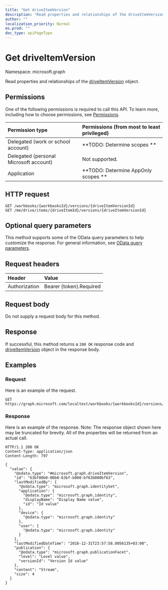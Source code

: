 ```yaml
---
title: "Get driveItemVersion"
description: "Read properties and relationships of the driveItemVersion object."
author: ""
localization_priority: Normal
ms.prod: ""
doc_type: apiPageType
---
```


# Get driveItemVersion

Namespace: microsoft.graph

Read properties and relationships of the [driveItemVersion](../resources/driveitemversion.md) object.

## Permissions
One of the following permissions is required to call this API. To learn more, including how to choose permissions, see [Permissions](/concepts/permissions-reference.md).

|Permission type|Permissions (from most to least privileged)|
|:---|:---|
|Delegated (work or school account)|**TODO: Determine scopes **|
|Delegated (personal Microsoft account)|Not supported.|
|Application|**TODO: Determine AppOnly scopes **|

## HTTP request
<!-- {
  "blockType": "ignored"
}
-->
``` http
GET /workbooks/{workbooksId}/versions/{driveItemVersionId}
GET /me/drive/items/{driveItemId}/versions/{driveItemVersionId}
```

## Optional query parameters
This method supports some of the OData query parameters to help customize the response. For general information, see [OData query parameters](/graph/query-parameters).

## Request headers
|Header|Value|
|:---|:---|
|Authorization|Bearer {token}.Required|

## Request body
Do not supply a request body for this method.

## Response
If successful, this method returns a `200 OK` response code and [driveItemVersion](../resources/driveitemversion.md) object in the response body.

## Examples

### Request
Here is an example of the request.
<!-- {
  "blockType": "request",
  "name": "get_driveitemversion"
}
-->
``` http
GET https://graph.microsoft.com/localtest/workbooks/{workbooksId}/versions/{driveItemVersionId}
```

### Response
Here is an example of the response. Note: The response object shown here may be truncated for brevity. All of the properties will be returned from an actual call.
<!-- {
  "blockType": "response",
  "truncated": true,
  "@odata.type": "microsoft.graph.driveItemVersion"
}
-->
``` http
HTTP/1.1 200 OK
Content-Type: application/json
Content-Length: 797

{
  "value": {
    "@odata.type": "#microsoft.graph.driveItemVersion",
    "id": "63bf00b0-00b0-63bf-b000-bf63b000bf63",
    "lastModifiedBy": {
      "@odata.type": "microsoft.graph.identitySet",
      "application": {
        "@odata.type": "microsoft.graph.identity",
        "displayName": "Display Name value",
        "id": "Id value"
      },
      "device": {
        "@odata.type": "microsoft.graph.identity"
      },
      "user": {
        "@odata.type": "microsoft.graph.identity"
      }
    },
    "lastModifiedDateTime": "2016-12-31T23:57:58.0056135+03:00",
    "publication": {
      "@odata.type": "microsoft.graph.publicationFacet",
      "level": "Level value",
      "versionId": "Version Id value"
    },
    "content": "Stream",
    "size": 4
  }
}
```

